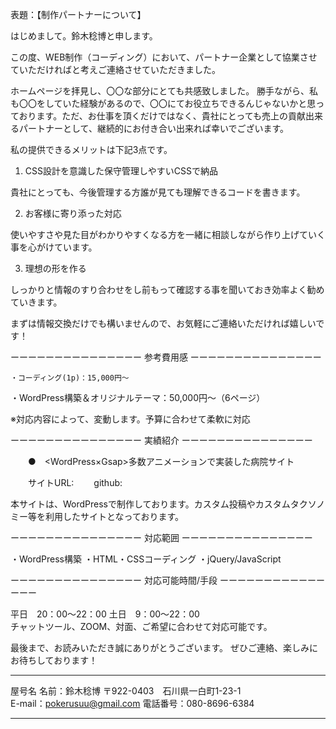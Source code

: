 表題：【制作パートナーについて】



はじめまして。鈴木稔博と申します。


この度、WEB制作（コーディング）において、パートナー企業として協業させていただければと考えご連絡させていただきました。


ホームページを拝見し、〇〇な部分にとても共感致しました。
勝手ながら、私も〇〇をしていた経験があるので、〇〇にてお役立ちできるんじゃないかと思っております。ただ、お仕事を頂くだけではなく、貴社にとっても売上の貢献出来るパートナーとして、継続的にお付き合い出来れば幸いでございます。



私の提供できるメリットは下記3点です。


1. CSS設計を意識した保守管理しやすいCSSで納品


貴社にとっても、今後管理する方誰が見ても理解できるコードを書きます。






2.  お客様に寄り添った対応


使いやすさや見た目がわかりやすくなる方を一緒に相談しながら作り上げていく事を心がけています。




3.  理想の形を作る


しっかりと情報のすり合わせをし前もって確認する事を聞いておき効率よく勧めていきます。


まずは情報交換だけでも構いませんので、お気軽にご連絡いただければ嬉しいです！




ーーーーーーーーーーーーーーー
参考費用感
ーーーーーーーーーーーーーーー


	・コーディング(1p)：15,000円～ 
・WordPress構築＆オリジナルテーマ：50,000円〜（6ページ）


※対応内容によって、変動します。予算に合わせて柔軟に対応    




ーーーーーーーーーーーーーーー
実績紹介
ーーーーーーーーーーーーーーー




　　●　<WordPress×Gsap>多数アニメーションで実装した病院サイト

　　サイトURL:
　　github:




本サイトは、WordPressで制作しております。カスタム投稿やカスタムタクソノミー等を利用したサイトとなっております。




ーーーーーーーーーーーーーーー
対応範囲
ーーーーーーーーーーーーーーー


・WordPress構築
・HTML・CSSコーディング
・jQuery/JavaScript  




ーーーーーーーーーーーーーーー
対応可能時間/手段
ーーーーーーーーーーーーーーー       


平日　20：00～22：00
土日　9：00～22：00       
チャットツール、ZOOM、対面、ご希望に合わせて対応可能です。


      




最後まで、お読みいただき誠にありがとうございます。
ぜひご連絡、楽しみにお待ちしております！




--------------------------------------------------     
 
屋号名
名前：鈴木稔博
〒922-0403　石川県一白町1-23-1  
E-mail：pokerusuu@gmail.com 
電話番号：080-8696-6384


--------------------------------------------------

<!--
**moruten/moruten** is a ✨ _special_ ✨ repository because its `README.md` (this file) appears on your GitHub profile.

Here are some ideas to get you started:

- 🔭 I’m currently working on ...
- 🌱 I’m currently learning ...
- 👯 I’m looking to collaborate on ...
- 🤔 I’m looking for help with ...
- 💬 Ask me about ...
- 📫 How to reach me: ...
- 😄 Pronouns: ...
- ⚡ Fun fact: ...
-->
